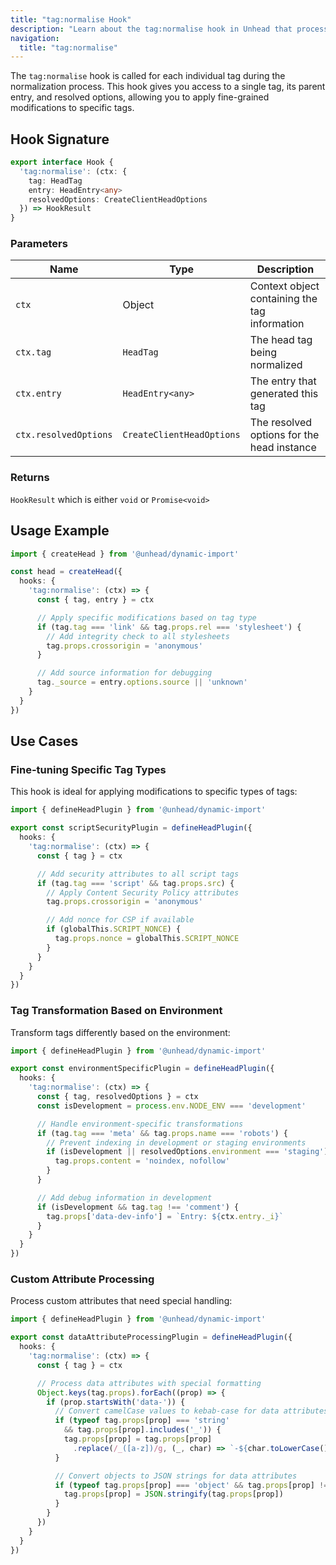```yaml
---
title: "tag:normalise Hook"
description: "Learn about the tag:normalise hook in Unhead that processes individual tags before rendering"
navigation:
  title: "tag:normalise"
---
```


The `tag:normalise` hook is called for each individual tag during the normalization process. This hook gives you access to a single tag, its parent entry, and resolved options, allowing you to apply fine-grained modifications to specific tags.

## Hook Signature

```ts
export interface Hook {
  'tag:normalise': (ctx: {
    tag: HeadTag
    entry: HeadEntry<any>
    resolvedOptions: CreateClientHeadOptions
  }) => HookResult
}
```

### Parameters

| Name | Type | Description |
|------|------|-------------|
| `ctx` | Object | Context object containing the tag information |
| `ctx.tag` | `HeadTag` | The head tag being normalized |
| `ctx.entry` | `HeadEntry<any>` | The entry that generated this tag |
| `ctx.resolvedOptions` | `CreateClientHeadOptions` | The resolved options for the head instance |

### Returns

`HookResult` which is either `void` or `Promise<void>`

## Usage Example

```ts
import { createHead } from '@unhead/dynamic-import'

const head = createHead({
  hooks: {
    'tag:normalise': (ctx) => {
      const { tag, entry } = ctx

      // Apply specific modifications based on tag type
      if (tag.tag === 'link' && tag.props.rel === 'stylesheet') {
        // Add integrity check to all stylesheets
        tag.props.crossorigin = 'anonymous'
      }

      // Add source information for debugging
      tag._source = entry.options.source || 'unknown'
    }
  }
})
```

## Use Cases

### Fine-tuning Specific Tag Types

This hook is ideal for applying modifications to specific types of tags:

```ts
import { defineHeadPlugin } from '@unhead/dynamic-import'

export const scriptSecurityPlugin = defineHeadPlugin({
  hooks: {
    'tag:normalise': (ctx) => {
      const { tag } = ctx

      // Add security attributes to all script tags
      if (tag.tag === 'script' && tag.props.src) {
        // Apply Content Security Policy attributes
        tag.props.crossorigin = 'anonymous'

        // Add nonce for CSP if available
        if (globalThis.SCRIPT_NONCE) {
          tag.props.nonce = globalThis.SCRIPT_NONCE
        }
      }
    }
  }
})
```

### Tag Transformation Based on Environment

Transform tags differently based on the environment:

```ts
import { defineHeadPlugin } from '@unhead/dynamic-import'

export const environmentSpecificPlugin = defineHeadPlugin({
  hooks: {
    'tag:normalise': (ctx) => {
      const { tag, resolvedOptions } = ctx
      const isDevelopment = process.env.NODE_ENV === 'development'

      // Handle environment-specific transformations
      if (tag.tag === 'meta' && tag.props.name === 'robots') {
        // Prevent indexing in development or staging environments
        if (isDevelopment || resolvedOptions.environment === 'staging') {
          tag.props.content = 'noindex, nofollow'
        }
      }

      // Add debug information in development
      if (isDevelopment && tag.tag !== 'comment') {
        tag.props['data-dev-info'] = `Entry: ${ctx.entry._i}`
      }
    }
  }
})
```

### Custom Attribute Processing

Process custom attributes that need special handling:

```ts
import { defineHeadPlugin } from '@unhead/dynamic-import'

export const dataAttributeProcessingPlugin = defineHeadPlugin({
  hooks: {
    'tag:normalise': (ctx) => {
      const { tag } = ctx

      // Process data attributes with special formatting
      Object.keys(tag.props).forEach((prop) => {
        if (prop.startsWith('data-')) {
          // Convert camelCase values to kebab-case for data attributes
          if (typeof tag.props[prop] === 'string'
            && tag.props[prop].includes('_')) {
            tag.props[prop] = tag.props[prop]
              .replace(/_([a-z])/g, (_, char) => `-${char.toLowerCase()}`)
          }

          // Convert objects to JSON strings for data attributes
          if (typeof tag.props[prop] === 'object' && tag.props[prop] !== null) {
            tag.props[prop] = JSON.stringify(tag.props[prop])
          }
        }
      })
    }
  }
})
```
